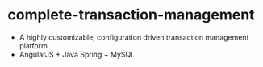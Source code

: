 # complete-transaction-management
* A highly customizable, configuration driven transaction management platform.
* AngularJS + Java Spring + MySQL
